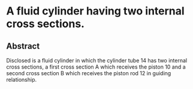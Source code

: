 # A fluid cylinder having two internal cross sections.

## Abstract
Disclosed is a fluid cylinder in which the cylinder tube 14 has two internal cross sections, a first cross section A which receives the piston 10 and a second cross section B which receives the piston rod 12 in guiding relationship.